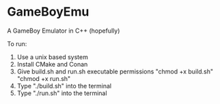 # GameBoyEmu
A GameBoy Emulator in C++ (hopefully)

To run:
<ol>
<li>Use a unix based system</li>
<li>Install CMake and Conan</li>
<li>Give build.sh and run.sh executable permissions "chmod +x build.sh" "chmod +x run.sh"</li>
<li>Type "./build.sh" into the terminal</li>
<li>Type "./run.sh" into the terminal</li>
</ol>